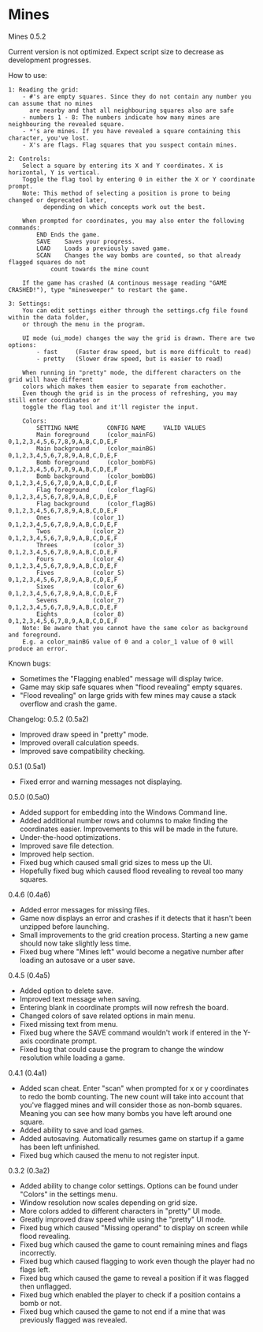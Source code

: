 # Mines

Mines 0.5.2

Current version is not optimized. Expect script size to decrease as development progresses.


How to use:

	1: Reading the grid:
		- #'s are empty squares. Since they do not contain any number you can assume that no mines
		  are nearby and that all neighbouring squares also are safe
		- numbers 1 - 8: The numbers indicate how many mines are neighbouring the revealed square.
		- *'s are mines. If you have revealed a square containing this character, you've lost.
		- X's are flags. Flag squares that you suspect contain mines.
	
	2: Controls:
		Select a square by entering its X and Y coordinates. X is horizontal, Y is vertical.
		Toggle the flag tool by entering 0 in either the X or Y coordinate prompt.
		Note: This method of selecting a position is prone to being changed or deprecated later,
		      depending on which concepts work out the best.

		When prompted for coordinates, you may also enter the following commands:
			END	Ends the game.
			SAVE	Saves your progress.
			LOAD	Loads a previously saved game.
			SCAN	Changes the way bombs are counted, so that already flagged squares do not
				count towards the mine count
		
		If the game has crashed (A continous message reading "GAME CRASHED!"), type "minesweeper" to restart the game.
	
	3: Settings:
		You can edit settings either through the settings.cfg file found within the data folder,
		or through the menu in the program.

		UI mode (ui_mode) changes the way the grid is drawn. There are two options:
			- fast     (Faster draw speed, but is more difficult to read)
			- pretty   (Slower draw speed, but is easier to read)
		
		When running in "pretty" mode, the different characters on the grid will have different
		colors which makes them easier to separate from eachother.
		Even though the grid is in the process of refreshing, you may still enter coordinates or
		toggle the flag tool and it'll register the input.

		Colors:
			SETTING NAME		CONFIG NAME		VALID VALUES
			Main foreground 	(color_mainFG)		0,1,2,3,4,5,6,7,8,9,A,B,C,D,E,F
			Main background 	(color_mainBG)		0,1,2,3,4,5,6,7,8,9,A,B,C,D,E,F
			Bomb foreground 	(color_bombFG)		0,1,2,3,4,5,6,7,8,9,A,B,C,D,E,F
			Bomb background 	(color_bombBG)		0,1,2,3,4,5,6,7,8,9,A,B,C,D,E,F
			Flag foreground 	(color_flagFG)		0,1,2,3,4,5,6,7,8,9,A,B,C,D,E,F
			Flag background 	(color_flagBG)		0,1,2,3,4,5,6,7,8,9,A,B,C,D,E,F
			Ones			(color_1)		0,1,2,3,4,5,6,7,8,9,A,B,C,D,E,F
			Twos			(color_2)		0,1,2,3,4,5,6,7,8,9,A,B,C,D,E,F
			Threes			(color_3)		0,1,2,3,4,5,6,7,8,9,A,B,C,D,E,F
			Fours			(color_4)		0,1,2,3,4,5,6,7,8,9,A,B,C,D,E,F
			Fives			(color_5)		0,1,2,3,4,5,6,7,8,9,A,B,C,D,E,F
			Sixes			(color_6)		0,1,2,3,4,5,6,7,8,9,A,B,C,D,E,F
			Sevens			(color_7)		0,1,2,3,4,5,6,7,8,9,A,B,C,D,E,F
			Eights			(color_8)		0,1,2,3,4,5,6,7,8,9,A,B,C,D,E,F
		Note: Be aware that you cannot have the same color as background and foreground.
		E.g. a color_mainBG value of 0 and a color_1 value of 0 will produce an error.


Known bugs:
- Sometimes the "Flagging enabled" message will display twice.
- Game may skip safe squares when "flood revealing" empty squares.
- "Flood revealing" on large grids with few mines may cause a stack overflow and crash the game.


Changelog:
0.5.2 (0.5a2)
- Improved draw speed in "pretty" mode.
- Improved overall calculation speeds.
- Improved save compatibility checking.

0.5.1 (0.5a1)
- Fixed error and warning messages not displaying.

0.5.0 (0.5a0)
- Added support for embedding into the Windows Command line.
- Added additional number rows and columns to make finding the coordinates easier. Improvements to this
  will be made in the future.
- Under-the-hood optimizations.
- Improved save file detection.
- Improved help section.
- Fixed bug which caused small grid sizes to mess up the UI.
- Hopefully fixed bug which caused flood revealing to reveal too many squares.

0.4.6 (0.4a6)
- Added error messages for missing files.
- Game now displays an error and crashes if it detects that it hasn't been unzipped before launching.
- Small improvements to the grid creation process. Starting a new game should now take slightly less time.
- Fixed bug where "Mines left" would become a negative number after loading an autosave or a user save.

0.4.5 (0.4a5)
- Added option to delete save.
- Improved text message when saving.
- Entering blank in coordinate prompts will now refresh the board.
- Changed colors of save related options in main menu.
- Fixed missing text from menu.
- Fixed bug where the SAVE command wouldn't work if entered in the Y-axis coordinate prompt.
- Fixed bug that could cause the program to change the window resolution while loading a game.

0.4.1 (0.4a1)
- Added scan cheat. Enter "scan" when prompted for x or y coordinates to redo the bomb counting.
  The new count will take into account that you've flagged mines and will consider those as 
  non-bomb squares. Meaning you can see how many bombs you have left around one square.
- Added ability to save and load games.
- Added autosaving. Automatically resumes game on startup if a game has been left unfinished.
- Fixed bug which caused the menu to not register input.

0.3.2 (0.3a2)
- Added ability to change color settings. Options can be found under "Colors" in the settings menu.
- Window resolution now scales depending on grid size.
- More colors added to different characters in "pretty" UI mode.
- Greatly improved draw speed while using the "pretty" UI mode.
- Fixed bug which caused "Missing operand" to display on screen while flood revealing.
- Fixed bug which caused the game to count remaining mines and flags incorrectly.
- Fixed bug which caused flagging to work even though the player had no flags left.
- Fixed bug which caused the game to reveal a position if it was flagged then unflagged.
- Fixed bug which enabled the player to check if a position contains a bomb or not.
- Fixed bug which caused the game to not end if a mine that was previously flagged was revealed.
